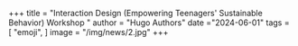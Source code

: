 +++
title = "Interaction Design (Empowering Teenagers' Sustainable Behavior) Workshop    "
author = "Hugo Authors"
date ="2024-06-01"
tags = [
    "emoji",
]
image =  "/img/news/2.jpg"
+++

